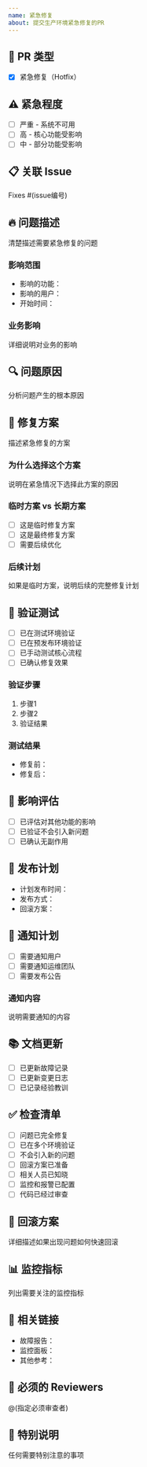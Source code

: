 ```yaml
---
name: 紧急修复
about: 提交生产环境紧急修复的PR
---
```


## 🚨 PR 类型
- [x] 紧急修复（Hotfix）

## ⚠️ 紧急程度
- [ ] 严重 - 系统不可用
- [ ] 高 - 核心功能受影响
- [ ] 中 - 部分功能受影响

## 📋 关联 Issue
Fixes #(issue编号)

## 🔥 问题描述
清楚描述需要紧急修复的问题

### 影响范围
- 影响的功能：
- 影响的用户：
- 开始时间：

### 业务影响
详细说明对业务的影响

## 🔍 问题原因
分析问题产生的根本原因

## 🔧 修复方案
描述紧急修复的方案

### 为什么选择这个方案
说明在紧急情况下选择此方案的原因

### 临时方案 vs 长期方案
- [ ] 这是临时修复方案
- [ ] 这是最终修复方案
- [ ] 需要后续优化

### 后续计划
如果是临时方案，说明后续的完整修复计划

## 🧪 验证测试
- [ ] 已在测试环境验证
- [ ] 已在预发布环境验证
- [ ] 已手动测试核心流程
- [ ] 已确认修复效果

### 验证步骤
1. 步骤1
2. 步骤2
3. 验证结果

### 测试结果
- 修复前：
- 修复后：

## 🎯 影响评估
- [ ] 已评估对其他功能的影响
- [ ] 已验证不会引入新问题
- [ ] 已确认无副作用

## 🚀 发布计划
- 计划发布时间：
- 发布方式：
- 回滚方案：

## 📢 通知计划
- [ ] 需要通知用户
- [ ] 需要通知运维团队
- [ ] 需要发布公告

### 通知内容
说明需要通知的内容

## 📚 文档更新
- [ ] 已更新故障记录
- [ ] 已更新变更日志
- [ ] 已记录经验教训

## ✅ 检查清单
- [ ] 问题已完全修复
- [ ] 已在多个环境验证
- [ ] 不会引入新的问题
- [ ] 回滚方案已准备
- [ ] 相关人员已知晓
- [ ] 监控和报警已配置
- [ ] 代码已经过审查

## 🔄 回滚方案
详细描述如果出现问题如何快速回滚

## 📊 监控指标
列出需要关注的监控指标

## 🔗 相关链接
- 故障报告：
- 监控面板：
- 其他参考：

## 👥 必须的 Reviewers
@(指定必须审查者)

## 💬 特别说明
任何需要特别注意的事项

